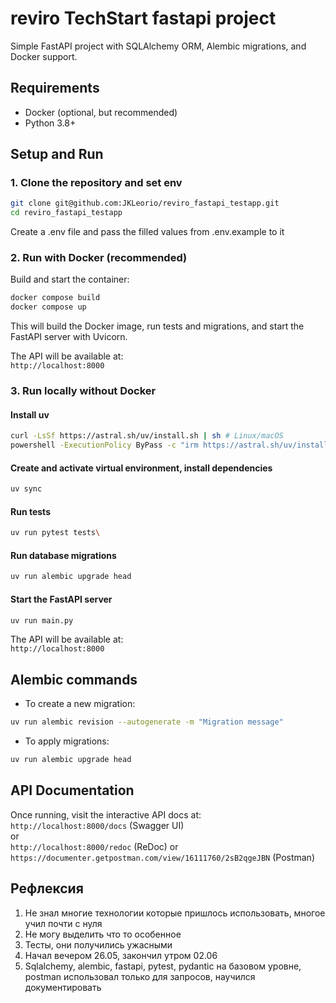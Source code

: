 
# reviro TechStart fastapi project

Simple FastAPI project with SQLAlchemy ORM, Alembic migrations, and Docker support.

## Requirements

- Docker (optional, but recommended)
- Python 3.8+

## Setup and Run

### 1. Clone the repository and set env

```bash
git clone git@github.com:JKLeorio/reviro_fastapi_testapp.git
cd reviro_fastapi_testapp
```
Create a .env file and pass the filled values ​​from .env.example to it

### 2. Run with Docker (recommended)

Build and start the container:

```bash
docker compose build
docker compose up
```

This will build the Docker image, run tests and migrations, and start the FastAPI server with Uvicorn.

The API will be available at:  
`http://localhost:8000`

### 3. Run locally without Docker

#### Install uv

```bash
curl -LsSf https://astral.sh/uv/install.sh | sh # Linux/macOS
powershell -ExecutionPolicy ByPass -c "irm https://astral.sh/uv/install.ps1 | iex"    # Windows
```

#### Create and activate virtual environment, install dependencies

```bash
uv sync
```

#### Run tests

```bash
uv run pytest tests\
```

#### Run database migrations

```bash
uv run alembic upgrade head
```

#### Start the FastAPI server

```bash
uv run main.py
```

The API will be available at:  
`http://localhost:8000`

## Alembic commands

- To create a new migration:

```bash
uv run alembic revision --autogenerate -m "Migration message"
```

- To apply migrations:

```bash
uv run alembic upgrade head
```

## API Documentation

Once running, visit the interactive API docs at:  
`http://localhost:8000/docs` (Swagger UI)  
or  
`http://localhost:8000/redoc` (ReDoc)
or 
`https://documenter.getpostman.com/view/16111760/2sB2qgeJBN` (Postman)


## Рефлексия
1. Не знал многие технологии которые пришлось использовать, многое учил почти с нуля
2. Не могу выделить что то особенное
3. Тесты, они получились ужасными
4. Начал вечером 26.05, закончил утром 02.06
5. Sqlalchemy, alembic, fastapi, pytest, pydantic на базовом уровне, postman использовал только для запросов, научился документировать